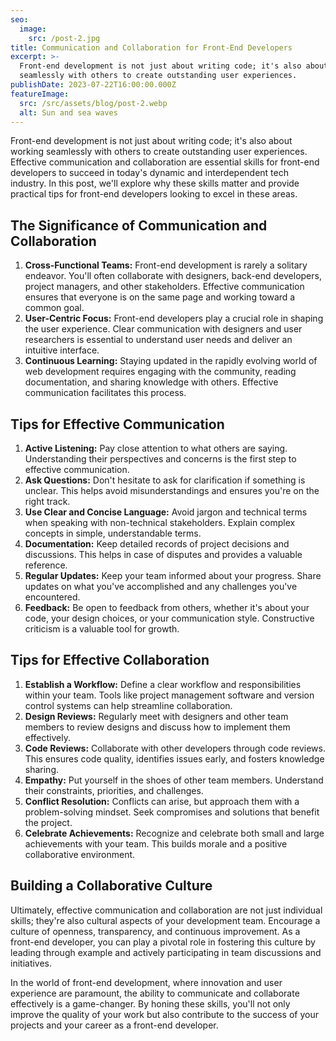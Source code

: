 ```yaml
---
seo:
  image:
    src: /post-2.jpg
title: Communication and Collaboration for Front-End Developers
excerpt: >-
  Front-end development is not just about writing code; it's also about working
  seamlessly with others to create outstanding user experiences.
publishDate: 2023-07-22T16:00:00.000Z
featureImage:
  src: /src/assets/blog/post-2.webp
  alt: Sun and sea waves
---
```


Front-end development is not just about writing code; it's also about working seamlessly with others to create outstanding user experiences. Effective communication and collaboration are essential skills for front-end developers to succeed in today's dynamic and interdependent tech industry. In this post, we'll explore why these skills matter and provide practical tips for front-end developers looking to excel in these areas.

## The Significance of Communication and Collaboration

1. **Cross-Functional Teams:** Front-end development is rarely a solitary endeavor. You'll often collaborate with designers, back-end developers, project managers, and other stakeholders. Effective communication ensures that everyone is on the same page and working toward a common goal.
2. **User-Centric Focus:** Front-end developers play a crucial role in shaping the user experience. Clear communication with designers and user researchers is essential to understand user needs and deliver an intuitive interface.
3. **Continuous Learning:** Staying updated in the rapidly evolving world of web development requires engaging with the community, reading documentation, and sharing knowledge with others. Effective communication facilitates this process.

## Tips for Effective Communication

1. **Active Listening:** Pay close attention to what others are saying. Understanding their perspectives and concerns is the first step to effective communication.
2. **Ask Questions:** Don't hesitate to ask for clarification if something is unclear. This helps avoid misunderstandings and ensures you're on the right track.
3. **Use Clear and Concise Language:** Avoid jargon and technical terms when speaking with non-technical stakeholders. Explain complex concepts in simple, understandable terms.
4. **Documentation:** Keep detailed records of project decisions and discussions. This helps in case of disputes and provides a valuable reference.
5. **Regular Updates:** Keep your team informed about your progress. Share updates on what you've accomplished and any challenges you've encountered.
6. **Feedback:** Be open to feedback from others, whether it's about your code, your design choices, or your communication style. Constructive criticism is a valuable tool for growth.

## Tips for Effective Collaboration

1. **Establish a Workflow:** Define a clear workflow and responsibilities within your team. Tools like project management software and version control systems can help streamline collaboration.
2. **Design Reviews:** Regularly meet with designers and other team members to review designs and discuss how to implement them effectively.
3. **Code Reviews:** Collaborate with other developers through code reviews. This ensures code quality, identifies issues early, and fosters knowledge sharing.
4. **Empathy:** Put yourself in the shoes of other team members. Understand their constraints, priorities, and challenges.
5. **Conflict Resolution:** Conflicts can arise, but approach them with a problem-solving mindset. Seek compromises and solutions that benefit the project.
6. **Celebrate Achievements:** Recognize and celebrate both small and large achievements with your team. This builds morale and a positive collaborative environment.

## Building a Collaborative Culture

Ultimately, effective communication and collaboration are not just individual skills; they're also cultural aspects of your development team. Encourage a culture of openness, transparency, and continuous improvement. As a front-end developer, you can play a pivotal role in fostering this culture by leading through example and actively participating in team discussions and initiatives.

In the world of front-end development, where innovation and user experience are paramount, the ability to communicate and collaborate effectively is a game-changer. By honing these skills, you'll not only improve the quality of your work but also contribute to the success of your projects and your career as a front-end developer.
